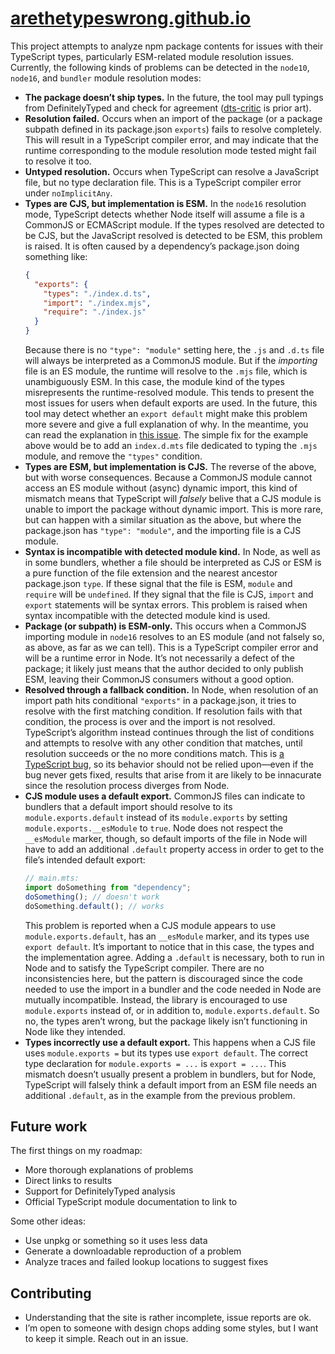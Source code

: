 # [arethetypeswrong.github.io](https://arethetypeswrong.github.io)

This project attempts to analyze npm package contents for issues with their TypeScript types, particularly ESM-related module resolution issues. Currently, the following kinds of problems can be detected in the `node10`, `node16`, and `bundler` module resolution modes:

- **The package doesn’t ship types.** In the future, the tool may pull typings from DefinitelyTyped and check for agreement ([dts-critic](https://github.com/microsoft/DefinitelyTyped-tools/tree/master/packages/dts-critic) is prior art).
- **Resolution failed.** Occurs when an import of the package (or a package subpath defined in its package.json `exports`) fails to resolve completely. This will result in a TypeScript compiler error, and may indicate that the runtime corresponding to the module resolution mode tested might fail to resolve it too.
- **Untyped resolution.** Occurs when TypeScript can resolve a JavaScript file, but no type declaration file. This is a TypeScript compiler error under `noImplicitAny`.
- **Types are CJS, but implementation is ESM.** In the `node16` resolution mode, TypeScript detects whether Node itself will assume a file is a CommonJS or ECMAScript module. If the types resolved are detected to be CJS, but the JavaScript resolved is detected to be ESM, this problem is raised. It is often caused by a dependency’s package.json doing something like:
  ```json
  {
    "exports": {
      "types": "./index.d.ts",
      "import": "./index.mjs",
      "require": "./index.js"
    }
  }
  ```
  Because there is no `"type": "module"` setting here, the `.js` and `.d.ts` file will always be interpreted as a CommonJS module. But if the _importing_ file is an ES module, the runtime will resolve to the `.mjs` file, which is unambiguously ESM. In this case, the module kind of the types misrepresents the runtime-resolved module. This tends to present the most issues for users when default exports are used. In the future, this tool may detect whether an `export default` might make this problem more severe and give a full explanation of why. In the meantime, you can read the explanation in [this issue](https://github.com/microsoft/TypeScript/issues/50058#issuecomment-1404411380). The simple fix for the example above would be to add an `index.d.mts` file dedicated to typing the `.mjs` module, and remove the `"types"` condition.
- **Types are ESM, but implementation is CJS.** The reverse of the above, but with worse consequences. Because a CommonJS module cannot access an ES module without (async) dynamic import, this kind of mismatch means that TypeScript will _falsely_ belive that a CJS module is unable to import the package without dynamic import. This is more rare, but can happen with a similar situation as the above, but where the package.json has `"type": "module"`, and the importing file is a CJS module.
- **Syntax is incompatible with detected module kind.** In Node, as well as in some bundlers, whether a file should be interpreted as CJS or ESM is a pure function of the file extension and the nearest ancestor package.json `type`. If these signal that the file is ESM, `module` and `require` will be `undefined`. If they signal that the file is CJS, `import` and `export` statements will be syntax errors. This problem is raised when syntax incompatible with the detected module kind is used.
- **Package (or subpath) is ESM-only.** This occurs when a CommonJS importing module in `node16` resolves to an ES module (and not falsely so, as above, as far as we can tell). This is a TypeScript compiler error and will be a runtime error in Node. It’s not necessarily a defect of the package; it likely just means that the author decided to only publish ESM, leaving their CommonJS consumers without a good option.
- **Resolved through a fallback condition.** In Node, when resolution of an import path hits conditional `"exports"` in a package.json, it tries to resolve with the first matching condition. If resolution fails with that condition, the process is over and the import is not resolved. TypeScript’s algorithm instead continues through the list of conditions and attempts to resolve with any other condition that matches, until resolution succeeds or the no more conditions match. This is [a TypeScript bug](https://github.com/microsoft/TypeScript/issues/50762), so its behavior should not be relied upon—even if the bug never gets fixed, results that arise from it are likely to be innacurate since the resolution process diverges from Node.
- **CJS module uses a default export.** CommonJS files can indicate to bundlers that a default import should resolve to its `module.exports.default` instead of its `module.exports` by setting `module.exports.__esModule` to `true`. Node does not respect the `__esModule` marker, though, so default imports of the file in Node will have to add an additional `.default` property access in order to get to the file’s intended default export:
  ```ts
  // main.mts:
  import doSomething from "dependency";
  doSomething(); // doesn't work
  doSomething.default(); // works
  ```
  This problem is reported when a CJS module appears to use `module.exports.default`, has an `__esModule` marker, and its types use `export default`. It’s important to notice that in this case, the types and the implementation agree. Adding a `.default` is necessary, both to run in Node and to satisfy the TypeScript compiler. There are no inconsistencies here, but the pattern is discouraged since the code needed to use the import in a bundler and the code needed in Node are mutually incompatible. Instead, the library is encouraged to use `module.exports` instead of, or in addition to, `module.exports.default`. So no, the types aren’t wrong, but the package likely isn’t functioning in Node like they intended.
- **Types incorrectly use a default export.** This happens when a CJS file uses `module.exports =` but its types use `export default`. The correct type declaration for `module.exports = ...` is `export = ...`. This mismatch doesn’t usually present a problem in bundlers, but for Node, TypeScript will falsely think a default import from an ESM file needs an additional `.default`, as in the example from the previous problem.

## Future work

The first things on my roadmap:

- More thorough explanations of problems
- Direct links to results
- Support for DefinitelyTyped analysis
- Official TypeScript module documentation to link to

Some other ideas:

- Use unpkg or something so it uses less data
- Generate a downloadable reproduction of a problem
- Analyze traces and failed lookup locations to suggest fixes

## Contributing

- Understanding that the site is rather incomplete, issue reports are ok.
- I’m open to someone with design chops adding some styles, but I want to keep it simple. Reach out in an issue.
